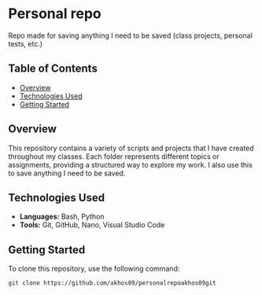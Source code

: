 # Personal repo
Repo made for saving anything I need to be saved (class projects, personal tests, etc.)

## Table of Contents

- [Overview](#overview)
- [Technologies Used](#technologies-used)
- [Getting Started](#getting-started)

## Overview

This repository contains a variety of scripts and projects that I have created throughout my classes. Each folder represents different topics or assignments, providing a structured way to explore my work. I also use this to save anything I need to be saved.

## Technologies Used

- **Languages:** Bash, Python
- **Tools:** Git, GitHub, Nano, Visual Studio Code
  
## Getting Started

To clone this repository, use the following command:

```bash
git clone https://github.com/akhos09/personalrepoakhos09git
